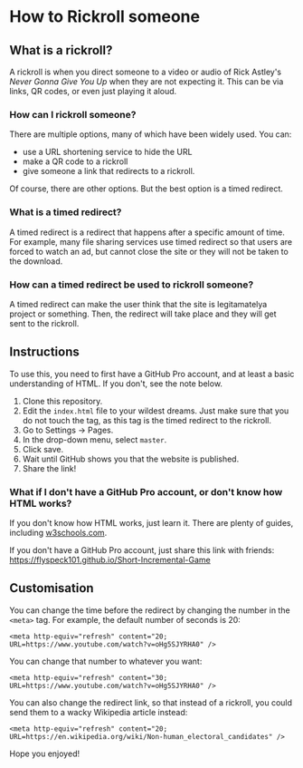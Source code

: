 # How to Rickroll someone
## What is a rickroll? 
A rickroll is when you direct someone to a video or audio of Rick Astley's _Never Gonna Give You Up_ when they are not expecting it. This can be via links, QR codes, or even just playing it aloud. 
### How can I rickroll someone? 
There are multiple options, many of which have been widely used. You can: 
- use a URL shortening service to hide the URL 
- make a QR code to a rickroll 
- give someone a link that redirects to a rickroll. 

Of course, there are other options. But the best option is a timed redirect. 
### What is a timed redirect? 
A timed redirect is a redirect that happens after a specific amount of time. For example, many file sharing services use timed redirect so that users are forced to watch an ad, but cannot close the site or they will not be taken to the download. 
### How can a timed redirect be used to rickroll someone? 
A timed redirect can make the user think that the site is legitamatelya project or something. Then, the redirect will take place and they will get sent to the rickroll. 
## Instructions 
To use this, you need to first have a GitHub Pro account, and at least a basic understanding of HTML. If you don't, see the note below. 
1. Clone this repository. 
2. Edit the `index.html` file to your wildest dreams. Just make sure that you do not touch the <meta> tag, as this tag is the timed redirect to the rickroll. 
3. Go to Settings -> Pages. 
4. In the drop-down menu, select `master`. 
5. Click save. 
6. Wait until GitHub shows you that the website is published. 
7. Share the link! 

### What if I don't have a GitHub Pro account, or don't know how HTML works? 
If you don't know how HTML works, just learn it. There are plenty of guides, including [w3schools.com](https://www.w3schools.com). 

If you don't have a GitHub Pro account, just share this link with friends: https://flyspeck101.github.io/Short-Incremental-Game 

## Customisation 
You can change the time before the redirect by changing the number in the `<meta>` tag. For example, the default number of seconds is 20: 

`<meta http-equiv="refresh" content="20; URL=https://www.youtube.com/watch?v=oHg5SJYRHA0" />`

You can change that number to whatever you want: 

`<meta http-equiv="refresh" content="30; URL=https://www.youtube.com/watch?v=oHg5SJYRHA0" />`

You can also change the redirect link, so that instead of a rickroll, you could send them to a wacky Wikipedia article instead: 

`<meta http-equiv="refresh" content="20; URL=https://en.wikipedia.org/wiki/Non-human_electoral_candidates" />`

Hope you enjoyed!
